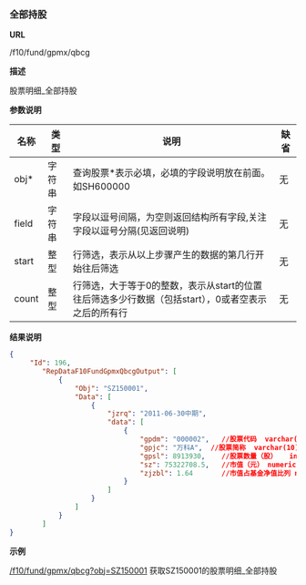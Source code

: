 
### 全部持股 

**URL**

/f10/fund/gpmx/qbcg

**描述**

股票明细_全部持股 

**参数说明**

|名称|类型|说明|缺省|
| -------- | -------- | -------- | -------- |
|obj\*|字符串|查询股票\*表示必填，必填的字段说明放在前面。如SH600000|无|
|field|字符串|字段以逗号间隔，为空则返回结构所有字段,关注字段以逗号分隔(见返回说明)|无|
|start|整型|行筛选，表示从以上步骤产生的数据的第几行开始往后筛选|无|
|count|整型|行筛选，大于等于0的整数，表示从start的位置往后筛选多少行数据（包括start），0或者空表示之后的所有行|无|


**结果说明**

```json
{
     "Id": 196,
        "RepDataF10FundGpmxQbcgOutput": [
            {
                "Obj": "SZ150001",
                "Data": [
                    {
                        "jzrq": "2011-06-30中期",
                        "data": [
                            {
                                "gpdm": "000002",	//股票代码	varchar(10)
                                "gpjc": "万科A",	//股票简称	varchar(10)
                                "gpsl": 8913930,	//股票数量（股）	int
                                "sz": 75322708.5,	//市值（元）	numeric(19,2)
                                "zjzbl": 1.64 		//市值占基金净值比列	numeric(19,2)
                            }
                        ]
                    }
				]
			}
   	 	]
}
```

**示例**

[/f10/fund/gpmx/qbcg?obj=SZ150001]($APIHOST$/f10/fund/gpmx/qbcg?obj=SZ150001)
获取SZ150001的股票明细_全部持股   
